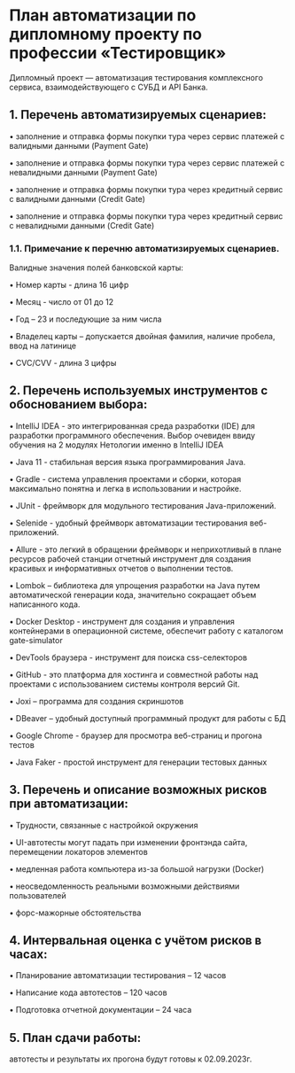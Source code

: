 # План автоматизации по дипломному проекту по профессии «Тестировщик»
Дипломный проект — автоматизация тестирования комплексного сервиса, взаимодействующего с СУБД и API Банка.
## 1.	Перечень автоматизируемых сценариев:

•	заполнение и отправка формы покупки тура через сервис платежей с валидными данными (Payment Gate)

•	заполнение и отправка формы покупки тура через сервис платежей с невалидными данными (Payment Gate)

•	заполнение и отправка формы покупки тура через кредитный сервис с валидными данными (Credit Gate)

•	заполнение и отправка формы покупки тура через кредитный сервис с невалидными данными (Credit Gate)

### 1.1.	Примечание к перечню автоматизируемых сценариев.

Валидные значения полей банковской карты:

•	Номер карты - длина 16 цифр

•	Месяц - число от 01 до 12 

•	Год – 23 и последующие за ним числа

•	Владелец карты – допускается двойная фамилия, наличие пробела, ввод на латинице

•	CVC/CVV - длина 3 цифры

## 2.	Перечень используемых инструментов с обоснованием выбора:
•	IntelliJ IDEA - это интегрированная среда разработки (IDE) для разработки программного обеспечения. Выбор очевиден ввиду обучения на 2 модулях Нетологии именно в IntelliJ IDEA

•	Java 11 - стабильная версия языка программирования Java.

•	Gradle - система управления проектами и сборки, которая максимально понятна и легка в использовании и настройке.

•	JUnit - фреймворк для модульного тестирования Java-приложений. 

•	Selenide - удобный фреймворк автоматизации тестирования веб-приложений.

•	Allure - это легкий в обращении фреймворк и неприхотливый в плане ресурсов рабочей станции отчетный инструмент для создания красивых и информативных отчетов о выполнении тестов. 

•	Lombok – библиотека для упрощения разработки на Java путем автоматической генерации кода, значительно сокращает объем написанного кода.

•	Docker Desktop - инструмент для создания и управления контейнерами в операционной системе, обеспечит работу с каталогом gate-simulator

•	DevTools браузера - инструмент для поиска css-селекторов

•	GitHub - это платформа для хостинга и совместной работы над проектами с использованием системы контроля версий Git.

•	Joxi – программа для создания скриншотов

•	DBeaver – удобный доступный программный продукт для работы с БД

•	Google Chrome - браузер для просмотра веб-страниц и прогона тестов

•	Java Faker - простой инструмент для генерации тестовых данных

## 3.	Перечень и описание возможных рисков при автоматизации:

•	Трудности, связанные с настройкой окружения

•	UI-автотесты могут падать при изменении фронтэнда сайта, перемещении локаторов элементов

•	медленная работа компьютера из-за большой нагрузки (Docker)

•	неосведомленность реальными возможными действиями пользователей

•	форс-мажорные обстоятельства

## 4.	Интервальная оценка с учётом рисков в часах:

•	Планирование автоматизации тестирования – 12 часов

•	Написание кода автотестов – 120 часов

•	Подготовка отчетной документации – 24 часа

## 5.	План сдачи работы: 
автотесты и результаты их прогона будут готовы к 02.09.2023г.
